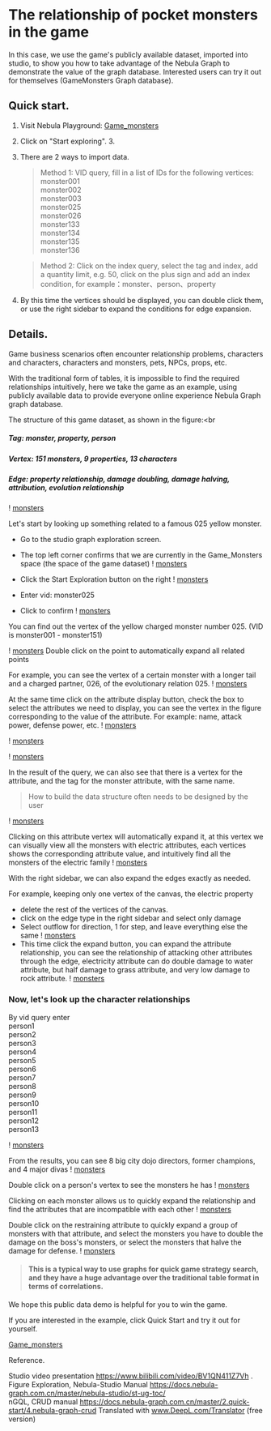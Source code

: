 # The relationship of pocket monsters in the game


In this case, we use the game's publicly available dataset, imported into studio, to show you how to take advantage of the Nebula Graph to demonstrate the value of the graph database. Interested users can try it out for themselves (GameMonsters Graph database).

## Quick start.
1. Visit Nebula Playground: [Game_monsters](https://playground.nebula-graph.com.cn/explore?name_space=Game_Monsters)
2. Click on "Start exploring". 3.
3. There are 2 ways to import data.
    > Method 1: VID query, fill in a list of IDs for the following vertices:<br>
      monster001 <br>
      monster002 <br>
      monster003 <br>
      monster025 <br>
      monster026 <br>
      monster133 <br>
      monster134 <br>
      monster135 <br>
      monster136 <br>

    > Method 2: Click on the index query, select the tag and index, add a quantity limit, e.g. 50, click on the plus sign and add an index condition, for example：monster、person、property

4. By this time the vertices should be displayed, you can double click them, or use the right sidebar to expand the conditions for edge expansion.



## Details.
Game business scenarios often encounter relationship problems, characters and characters, characters and monsters, pets, NPCs, props, etc.

With the traditional form of tables, it is impossible to find the required relationships intuitively, here we take the game as an example, using publicly available data to provide everyone online experience Nebula Graph graph database.

The structure of this game dataset, as shown in the figure:<br
##### Tag: monster, property, person <br>
##### Vertex: 151 monsters, 9 properties, 13 characters <br>
##### Edge: property relationship, damage doubling, damage halving, attribution, evolution relationship <br>

! [monsters](yyh0808/nebula-monster-data/raw/master/game-monsters-images/Frame1.png)


Let's start by looking up something related to a famous 025 yellow monster.
* Go to the studio graph exploration screen.
* The top left corner confirms that we are currently in the Game_Monsters space (the space of the game dataset)
! [monsters](game-monsters-images/image001.png)
* Click the Start Exploration button on the right
! [monsters](game-monsters-images/image002.png)
* Enter vid: monster025

* Click to confirm
! [monsters](game-monsters-images/image003.png)

You can find out the vertex of the yellow charged monster number 025. (VID is monster001 - monster151)

! [monsters](game-monsters-images/image004.png)
Double click on the point to automatically expand all related points

For example, you can see the vertex of a certain monster with a longer tail and a charged partner, 026, of the evolutionary relation 025.
! [monsters](game-monsters-images/image005.png)

At the same time click on the attribute display button, check the box to select the attributes we need to display, you can see the vertex in the figure corresponding to the value of the attribute. For example: name, attack power, defense power, etc.
! [monsters](game-monsters-images/image006.png)

! [monsters](game-monsters-images/image007.png)

! [monsters](game-monsters-images/image008.png)

In the result of the query, we can also see that there is a vertex for the attribute, and the tag for the monster attribute, with the same name.

> How to build the data structure often needs to be designed by the user

! [monsters](game-monsters-images/image009.png)

Clicking on this attribute vertex will automatically expand it, at this vertex we can visually view all the monsters with electric attributes, each vertices shows the corresponding attribute value, and intuitively find all the monsters of the electric family
! [monsters](game-monsters-images/image010.png)

With the right sidebar, we can also expand the edges exactly as needed.

For example, keeping only one vertex of the canvas, the electric property
* delete the rest of the vertices of the canvas.
* click on the edge type in the right sidebar and select only damage
* Select outflow for direction, 1 for step, and leave everything else the same
! [monsters](game-monsters-images/image011.png)
* This time click the expand button, you can expand the attribute relationship, you can see the relationship of attacking other attributes through the edge, electricity attribute can do double damage to water attribute, but half damage to grass attribute, and very low damage to rock attribute.
! [monsters](game-monsters-images/image012.png)


### Now, let's look up the character relationships
By vid query enter <br>
person1 <br>
person2 <br>
person3 <br>
person4 <br>
person5 <br>
person6 <br>
person7 <br>
person8 <br>
person9 <br>
person10 <br>
person11 <br>
person12 <br>
person13 <br>

! [monsters](game-monsters-images/image013.png)

From the results, you can see 8 big city dojo directors, former champions, and 4 major divas
! [monsters](game-monsters-images/image014.png)

Double click on a person's vertex to see the monsters he has
! [monsters](game-monsters-images/image015.png)

Clicking on each monster allows us to quickly expand the relationship and find the attributes that are incompatible with each other
! [monsters](game-monsters-images/image016.png)

Double click on the restraining attribute to quickly expand a group of monsters with that attribute, and select the monsters you have to double the damage on the boss's monsters, or select the monsters that halve the damage for defense.
! [monsters](game-monsters-images/image017.png)



> #### This is a typical way to use graphs for quick game strategy search, and they have a huge advantage over the traditional table format in terms of correlations.

We hope this public data demo is helpful for you to win the game.

If you are interested in the example, click Quick Start and try it out for yourself.

[Game_monsters](https://playground.nebula-graph.com.cn/explore?name_space=Game_Monsters)

Reference.

Studio video presentation https://www.bilibili.com/video/BV1QN411Z7Vh . <br>
Figure Exploration, Nebula-Studio Manual https://docs.nebula-graph.com.cn/master/nebula-studio/st-ug-toc/ <br>
nGQL, CRUD manual https://docs.nebula-graph.com.cn/master/2.quick-start/4.nebula-graph-crud
 Translated with www.DeepL.com/Translator (free version)
